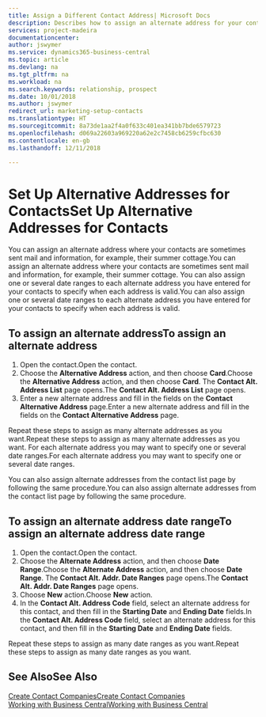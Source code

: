 ```yaml
---
title: Assign a Different Contact Address| Microsoft Docs
description: Describes how to assign an alternate address for your contacts or prospects, where they are sometimes sent information.
services: project-madeira
documentationcenter: 
author: jswymer
ms.service: dynamics365-business-central
ms.topic: article
ms.devlang: na
ms.tgt_pltfrm: na
ms.workload: na
ms.search.keywords: relationship, prospect
ms.date: 10/01/2018
ms.author: jswymer
redirect_url: marketing-setup-contacts
ms.translationtype: HT
ms.sourcegitcommit: 8a73de1aa2f4a0f633c401ea341bb7bde6579723
ms.openlocfilehash: d069a22603a969220a62e2c7458cb6259cfbc630
ms.contentlocale: en-gb
ms.lasthandoff: 12/11/2018

---
```

# <a name="set-up-alternative-addresses-for-contacts"></a><span data-ttu-id="46f58-103">Set Up Alternative Addresses for Contacts</span><span class="sxs-lookup"><span data-stu-id="46f58-103">Set Up Alternative Addresses for Contacts</span></span>
<span data-ttu-id="46f58-104">You can assign an alternate address where your contacts are sometimes sent mail and information, for example, their summer cottage.</span><span class="sxs-lookup"><span data-stu-id="46f58-104">You can assign an alternate address where your contacts are sometimes sent mail and information, for example, their summer cottage.</span></span> <span data-ttu-id="46f58-105">You can also assign one or several date ranges to each alternate address you have entered for your contacts to specify when each address is valid.</span><span class="sxs-lookup"><span data-stu-id="46f58-105">You can also assign one or several date ranges to each alternate address you have entered for your contacts to specify when each address is valid.</span></span>

## <a name="to-assign-an-alternate-address"></a><span data-ttu-id="46f58-106">To assign an alternate address</span><span class="sxs-lookup"><span data-stu-id="46f58-106">To assign an alternate address</span></span>
1. <span data-ttu-id="46f58-107">Open the contact.</span><span class="sxs-lookup"><span data-stu-id="46f58-107">Open the contact.</span></span>
2. <span data-ttu-id="46f58-108">Choose the **Alternative Address** action, and then choose **Card**.</span><span class="sxs-lookup"><span data-stu-id="46f58-108">Choose the **Alternative Address** action, and then choose **Card**.</span></span> <span data-ttu-id="46f58-109">The **Contact Alt. Address List** page opens.</span><span class="sxs-lookup"><span data-stu-id="46f58-109">The **Contact Alt. Address List** page opens.</span></span>
3. <span data-ttu-id="46f58-110">Enter a new alternate address and fill in the fields on the **Contact Alternative Address** page.</span><span class="sxs-lookup"><span data-stu-id="46f58-110">Enter a new alternate address and fill in the fields on the **Contact Alternative Address** page.</span></span>

<span data-ttu-id="46f58-111">Repeat these steps to assign as many alternate addresses as you want.</span><span class="sxs-lookup"><span data-stu-id="46f58-111">Repeat these steps to assign as many alternate addresses as you want.</span></span> <span data-ttu-id="46f58-112">For each alternate address you may want to specify one or several date ranges.</span><span class="sxs-lookup"><span data-stu-id="46f58-112">For each alternate address you may want to specify one or several date ranges.</span></span>

<span data-ttu-id="46f58-113">You can also assign alternate addresses from the contact list page by following the same procedure.</span><span class="sxs-lookup"><span data-stu-id="46f58-113">You can also assign alternate addresses from the contact list page by following the same procedure.</span></span>

## <a name="to-assign-an-alternate-address-date-range"></a><span data-ttu-id="46f58-114">To assign an alternate address date range</span><span class="sxs-lookup"><span data-stu-id="46f58-114">To assign an alternate address date range</span></span>
1. <span data-ttu-id="46f58-115">Open the contact.</span><span class="sxs-lookup"><span data-stu-id="46f58-115">Open the contact.</span></span>
2. <span data-ttu-id="46f58-116">Choose the **Alternate Address** action, and then choose **Date Range**.</span><span class="sxs-lookup"><span data-stu-id="46f58-116">Choose the **Alternate Address** action, and then choose **Date Range**.</span></span> <span data-ttu-id="46f58-117">The **Contact Alt. Addr. Date Ranges** page opens.</span><span class="sxs-lookup"><span data-stu-id="46f58-117">The **Contact Alt. Addr. Date Ranges** page opens.</span></span>
3. <span data-ttu-id="46f58-118">Choose **New** action.</span><span class="sxs-lookup"><span data-stu-id="46f58-118">Choose **New** action.</span></span>
4. <span data-ttu-id="46f58-119">In the **Contact Alt. Address Code** field, select an alternate address for this contact, and then fill in the **Starting Date** and **Ending Date** fields.</span><span class="sxs-lookup"><span data-stu-id="46f58-119">In the **Contact Alt. Address Code** field, select an alternate address for this contact, and then fill in the **Starting Date** and **Ending Date** fields.</span></span>

<span data-ttu-id="46f58-120">Repeat these steps to assign as many date ranges as you want.</span><span class="sxs-lookup"><span data-stu-id="46f58-120">Repeat these steps to assign as many date ranges as you want.</span></span>

## <a name="see-also"></a><span data-ttu-id="46f58-121">See Also</span><span class="sxs-lookup"><span data-stu-id="46f58-121">See Also</span></span>
[<span data-ttu-id="46f58-122">Create Contact Companies</span><span class="sxs-lookup"><span data-stu-id="46f58-122">Create Contact Companies</span></span>](marketing-create-contact-companies.md)  
[<span data-ttu-id="46f58-123">Working with Business Central</span><span class="sxs-lookup"><span data-stu-id="46f58-123">Working with Business Central</span></span>](ui-work-product.md)


